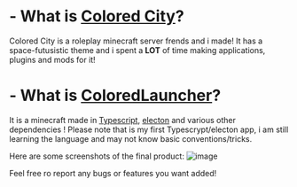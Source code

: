 # - What is [Colored City](https://coloredcity.fr)?
Colored City is a roleplay minecraft server frends and i made!
It has a space-futusistic theme and i spent a **LOT** of time making applications, plugins and mods for it!

# - What is [ColoredLauncher](https://github.com/D3adPlays/ColoredLauncher/)?
It is a minecraft made in [Typescript](https://www.typescriptlang.org/), [electon](https://www.electronjs.org/) and various other dependencies !
Please note that is my first Typescrypt/electon app, i am still learning the language and may not know basic conventions/tricks.

Here are some screenshots of the final product:
![image](https://user-images.githubusercontent.com/75166283/232257001-75d07ae4-bc41-456a-bcaf-a9bf2b3a007d.png)

Feel free ro report any bugs or features you want added!
